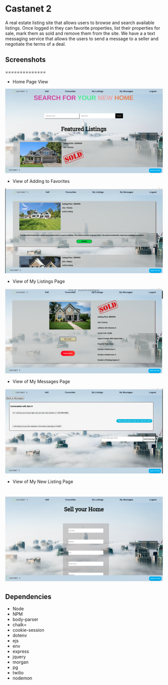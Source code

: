 # Castanet 2

A real estate listing site that allows users to browse and search available listings. Once logged in they can favorite properties, list their properties for sale, mark them as sold and remove them from the site. We have a a text messaging service that allows the users to send a message to a seller and negotiate the terms of a deal.

## Screenshots

==============

- Home Page View

!["Screenshot of Home page"](https://github.com/bkcatton/castanetTwo/blob/master/public/images/Screenshot%20from%202022-02-17%2010-20-25.png?raw=true)

- View of Adding to Favorites

!["Screenshot of Favorites page"](https://github.com/bkcatton/castanetTwo/blob/master/public/images/Screenshot%20from%202022-02-17%2010-20-50.png?raw=true)

- View of My Listings Page

!["Screenshot of My Listings page"](https://github.com/bkcatton/castanetTwo/blob/master/public/images/Screenshot%20from%202022-02-17%2010-21-09.png?raw=true)

- View of My Messages Page

!["Screenshot of Messages page"](https://github.com/bkcatton/castanetTwo/blob/master/public/images/Screenshot%20from%202022-02-17%2010-22-08.png?raw=true)

- View of My New Listing Page

# !["Screenshot of New page"](https://github.com/bkcatton/castanetTwo/blob/master/public/images/Screenshot%20from%202022-02-17%2010-22-33.png?raw=true)

## Dependencies

- Node
- NPM
- body-parser
- chalk=
- cookie-session
- dotenv
- ejs
- env
- express
- jquery
- morgan
- pg
- twilio
- nodemon
